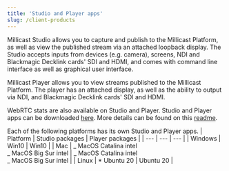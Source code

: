 ```yaml
---
title: 'Studio and Player apps'
slug: /client-products
---
```


Millicast Studio allows you to capture and publish to the Millicast Platform, as well as view the published stream via an attached loopback display. The Studio accepts inputs from devices (e.g. camera), screens, NDI and Blackmagic Decklink cards' SDI and HDMI, and comes with command line interface as well as graphical user interface.

Millicast Player allows you to view streams published to the Millicast Platform. The player has an attached display, as well as the ability to output via NDI, and Blackmagic Decklink cards' SDI and HDMI.

WebRTC stats are also available on Studio and Player. Studio and Player apps can be downloaded [here](https://github.com/millicast/millicast-native-sdk/releases). More details can be found on this [readme](https://github.com/millicast/millicast-native-sdk/blob/main/README.md).

Each of the following platforms has its own Studio and Player apps.
| Platform | Studio packages | Player packages |
| --- | --- | --- |
| Windows | Win10 | Win10 |
| Mac | _ MacOS Catalina intel<br/> _ MacOS Big Sur intel | _ MacOS Catalina intel<br/> _ MacOS Big Sur intel |
| Linux | \* Ubuntu 20 | Ubuntu 20 |

